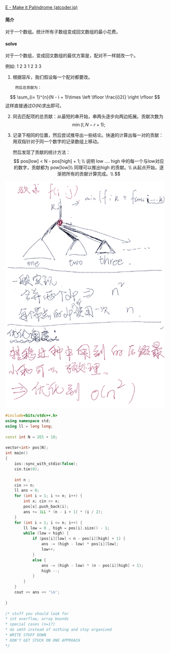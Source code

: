 [E - Make it Palindrome (atcoder.jp)](https://atcoder.jp/contests/abc290/tasks/abc290_e)

#### 简介

对于一个数组。统计所有子数组变成回文数组的最小花费。

#### solve

对于一个数组，变成回文数组的最优方案是，配对不一样就改一个。

例如:  1 2 3 1 2 3	$3$

1. 根据容斥，我们假设每一个配对都要改。

		然后总贡献为：
$$
\sum_{i= 1}^{n}(N - i + 1)\times \left \lfloor \frac{i}2{}  \right \rfloor
$$
		这样直接通过$O(N)$求出即可。

2. 同去匹配项的总贡献：从最短的串开始，串两头逐步向两边拓展。贡献次数为
   $$
   \min(l , N - r + 1);
   $$

3. 记录下相同的位置，然后尝试推导出一些结论。快速的计算出每一对的贡献：用双指针对于同一个数字的记录数组上移动。

   然后发现了贡献的统计方法：
   $$
   pos[low] < N - pos[high] + 1; \\
   说明 low .... high 中的每一个与low对应的数字，贡献都为 pow[low]\\
   同理可以推出high 的贡献。\\
   从起点开始，逐渐把所有的贡献计算完成。\\
   $$
   

![树上路径](%E6%A0%91%E4%B8%8A%E8%B7%AF%E5%BE%84.png)

```cpp
#include<bits/stdc++.h>
using namespace std;
using ll = long long;

const int N = 2E5 + 10;

vector<int> pos[N];
int main()
{
	ios::sync_with_stdio(false);
	cin.tie(0);

	int n ;
	cin >> n;
	ll ans = 0;
	for (int i = 1; i <= n; i++) {
		int x; cin >> x;
		pos[x].push_back(i);
		ans += 1LL * (n - i + 1) * (i / 2);
	}
	for (int i = 1; i <= n; i++) {
		ll low = 0 , high = pos[i].size() - 1;
		while (low < high) {
			if (pos[i][low] < n - pos[i][high] + 1) {
				ans -= (high - low) * pos[i][low];
				low++;
			}
			else {
				ans -= (high - low) * (n - pos[i][high] + 1);
				high --;
			}
		}
	}
	cout << ans << '\n';

}

/* stuff you should look for
* int overflow, array bounds
* special cases (n=1?)
* do smth instead of nothing and stay organized
* WRITE STUFF DOWN
* DON'T GET STUCK ON ONE APPROACH
*/
```